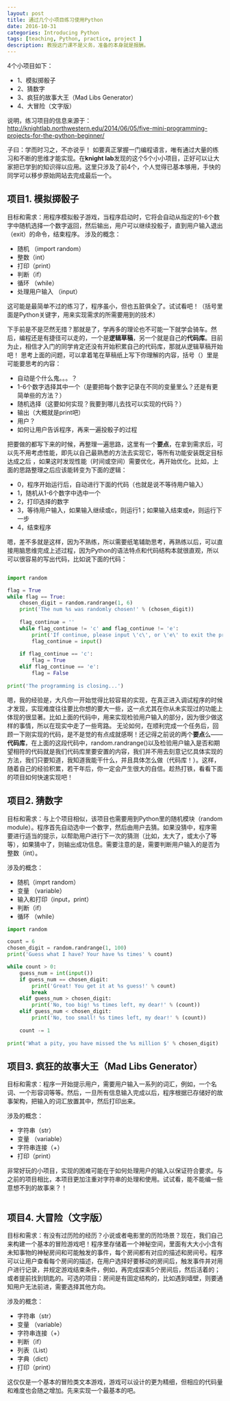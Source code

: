 ```yaml
---
layout: post
title: 通过几个小项目练习使用Python
date: 2016-10-31
categories: Introducing Python
tags: [teaching, Python, practice, project ]
description: 教授这门课不是义务，准备的本身就是报酬。
---
```



4个小项目如下：

* 1、模拟掷骰子
* 2、猜数字
* 3、疯狂的故事大王（Mad Libs Generator）
* 4、大冒险（文字版）


说明，练习项目的信息来源于：http://knightlab.northwestern.edu/2014/06/05/five-mini-programming-projects-for-the-python-beginner/

子曰：学而时习之，不亦说乎！
如要真正掌握一门编程语言，唯有通过大量的练习和不断的思维才能实现。在**knight lab**发现的这个5个小小项目，正好可以让大家把已学到的知识得以应用。这里只涉及了前4个，个人觉得已基本够用，手快的同学可以移步原始网站去完成最后一个。

## 项目1. 模拟掷骰子
目标和需求：用程序模拟骰子游戏，当程序启动时，它将会自动从指定的1-6个数字中随机选择一个数字返回，然后输出，用户可以继续投骰子，直到用户输入退出（exit）的命令，结束程序。
涉及的概念：

- 随机 （import random）
- 整数（int）
- 打印（print）
- 判断（if）
- 循环 （while）
- 处理用户输入 （input）

这可能是最简单不过的练习了，程序虽小，但也五脏俱全了。试试看吧！（括号里面是Python关键字，用来实现需求的所需要用到的技术）

下手前是不是茫然无措？那就是了，学再多的理论也不可能一下就学会骑车。然后，编程还是有捷径可以走的，一个是**逻辑草稿**，另一个就是自己的**代码库**。目前为止，相信才入门的同学肯定还没有开始积累自己的代码库，那就从逻辑草稿开始吧！
思考上面的问题，可以拿着笔在草稿纸上写下你理解的内容，括号（）里是可能要思考的内容：

- 自动是个什么鬼。。。？
- 1-6个数字选择其中一个（是要把每个数字记录在不同的变量里么？还是有更简单些的方法？）
- 随机选择（这要如何实现？我要到哪儿去找可以实现的代码？）
- 输出（大概就是print吧）
- 用户？
- 如何让用户告诉程序，再来一遍投骰子的过程

把要做的都写下来的时候，再整理一遍思路，这里有一个**要点**，在拿到需求后，可以先不用考虑性能，即先以自己最熟悉的方法去实现它，等所有功能安装既定目标达成之后 ，如果这时发现性能（时间或空间）需要优化，再开始优化。比如，上面的思路整理之后应该能转变为下面的逻辑：

- 0，程序开始运行后，自动进行下面的代码（也就是说不等待用户输入）
- 1，随机从1-6个数字中选中一个
- 2，打印选择的数字
- 3，等待用户输入，如果输入继续或c，则运行1；如果输入结束或e，则运行下一步
- 4，结束程序

嗯，差不多就是这样，因为不熟练，所以需要纸笔辅助思考，再熟练以后，可以直接用脑思维完成上述过程，因为Python的语法特点和代码结构本就很直观，所以可以很容易的写出代码，比如说下面的代码：

```python

import random

flag = True
while flag == True:
    chosen_digit = random.randrange(1, 6)
    print('The num %s was randomly chosen!' % (chosen_digit))
    
    flag_continue = ''
    while flag_continue != 'c' and flag_continue != 'e':
        print('If continue, please input \'c\', or \'e\' to exit the program')
        flag_continue = input()
         
    if flag_continue == 'c':
        flag = True
    elif flag_continue == 'e':
        flag = False
        
print('The programming is closing...')
```

嗯，我的经验是，大凡你一开始觉得比较容易的实现，在真正进入调试程序的时候才发现，实现难度往往要比你想的要大一些，这一点尤其在你从未实现过的功能上体现的很显著。比如上面的代码中，用来实现检验用户输入的部分，因为很少做这样的事情，所以在现实中走了一些弯路。
无论如何，在顺利完成一个任务后，回顾一下刚实现的代码，是不是觉的有点成就感啊！还记得之前说的两个**要点**么——**代码库**，在上面的这段代码中，random.randrange()以及检验用户输入是否和期望相符的代码就是我们代码库里要安置的内容，我们并不用去刻意记忆具体实现的方法，我们只要知道，我知道我能干什么，并且具体怎么做（代码库！）。这样，随着自己的经验积累，若干年后，你一定会产生很大的自信。趁热打铁，看看下面的项目如何快速实现吧！


## 项目2. 猜数字
目标和需求：与上个项目相似，该项目也需要用到Python里的随机模块（random module）。程序首先自动选中一个数字，然后由用户去猜。如果没猜中，程序需要进行适当的提示，以帮助用户进行下一次的猜测（比如，太大了，或太小了等等），如果猜中了，则输出成功信息。需要注意的是，需要判断用户输入的是否为整数（int）。

涉及的概念：

- 随机（imprt random）
- 变量 （variable）
- 输入和打印（input，print）
- 判断（if）
- 循环 （while）

```python
import random

count = 6
chosen_digit = random.randrange(1, 100)
print('Guess what I have? Your have %s times' % count)

while count > 0:
    guess_num = int(input())
    if guess_num == chosen_digit:
        print('Great! You get it at %s guess!' % count)
        break
    elif guess_num > chosen_digit:
        print('No, too big! %s times left, my dear!' % (count))
    elif guess_num < chosen_digit:
        print('No, too small! %s times left, my dear!' % (count))
    
    count -= 1
    
print('What a pity, you have missed the %s million $' % chosen_digit)
```

## 项目3. 疯狂的故事大王（Mad Libs Generator）
目标和需求：程序一开始提示用户，需要用户输入一系列的词汇，例如，一个名词、一个形容词等等。然后，一旦所有信息输入完成以后，程序根据已存储好的故事架构，把输入的词汇放置其中，然后打印出来。

涉及的概念：

- 字符串（str）
- 变量 （variable）
- 字符串连接（+）
- 打印（print）

非常好玩的小项目，实现的困难可能在于如何处理用户的输入以保证符合要求。与之前的项目相比，本项目更加注重对字符串的处理和使用。试试看，能不能编一些意想不到的故事来？！

```python

```


## 项目4. 大冒险（文字版）
目标和需求：有没有过历险的经历？小说或者电影里的历险场景？现在，我们自己来构建一个基本的冒险游戏吧！程序里存储着一个神秘空间，里面有大大小小含有未知事物的神秘房间和可能触发的事件，每个房间都有对应的描述和房间号。程序可以让用户查看每个房间的描述，在用户选择好要移动的房间后，触发事件并对用户进行记录，并规定游戏结束条件，例如，再完成探索5个房间后，然后活着的；或者提前找到钥匙的。可选的项目：房间是有固定结构的，比如遇到墙壁，则要通知用户无法前进，需要选择其他方向。

涉及的概念：

- 字符串（str）
- 变量 （variable）
- 字符串连接（+）
- 判断（if）
- 列表（List）
- 字典（dict）
- 打印（print）

这仅仅是一个基本的冒险类文本游戏，游戏可以设计的更为精细，但相应的代码量和难度也会随之增加。先来实现一个最基本的吧。


```python

```
